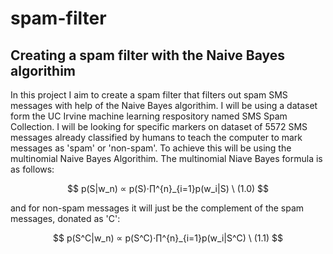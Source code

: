 # spam-filter
## Creating a spam filter with the Naive Bayes algorithim

In this project I aim to create a spam filter that filters out spam SMS messages with help of the Naive Bayes algorithim. I will be using a dataset form the UC Irvine machine learning respository named SMS Spam Collection. I will be looking for specific markers on dataset of 5572 SMS messages already classified by humans to teach the computer to mark messages as 'spam' or 'non-spam'. To achieve this will be using the multinomial Naive Bayes Algorithim. The multinomial Niave Bayes formula is as follows:

$$
p(S|w_n) ∝ p(S)⋅∏^{n}_{i=1}p(w_i|S)  \ (1.0)
$$

and for non-spam messages it will just be the complement of the spam messages, donated as 'C':

$$
p(S^C|w_n) ∝ p(S^C)⋅∏^{n}_{i=1}p(w_i|S^C) \ (1.1)
$$
